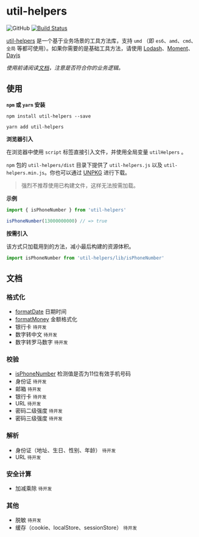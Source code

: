 # util-helpers

![GitHub](https://img.shields.io/github/license/doly-dev/util-helpers.svg)
[![Build Status](https://travis-ci.org/doly-dev/util-helpers.svg?branch=master)](https://travis-ci.org/doly-dev/util-helpers)

[util-helpers](https://doly-dev.github.io/util-helpers/index.html) 是一个基于业务场景的工具方法库，支持 `umd` （即 `es6`、`amd`、`cmd`、`全局` 等都可使用）。如果你需要的是基础工具方法，请使用 [Lodash](https://www.lodashjs.com/)、[Moment](http://momentjs.cn/)、[Dayjs](https://github.com/iamkun/dayjs)

*使用前请阅读[文档](https://doly-dev.github.io/util-helpers/index.html)，注意是否符合你的业务逻辑。*

## 使用

**`npm` 或 `yarn` 安装**

```shell
npm install util-helpers --save
```

```shell
yarn add util-helpers
```

**浏览器引入**

在浏览器中使用 `script` 标签直接引入文件，并使用全局变量 `utilHelpers` 。

`npm` 包的 `util-helpers/dist` 目录下提供了 `util-helpers.js` 以及 `util-helpers.min.js`。你也可以通过 [UNPKG](https://unpkg.com/util-helpers@latest/dist/) 进行下载。

> 强烈不推荐使用已构建文件，这样无法按需加载。

**示例**

```javascript
import { isPhoneNumber } from 'util-helpers'

isPhoneNumber(13000000000) // => true
```

**按需引入**

该方式只加载用到的方法，减小最后构建的资源体积。

```javascript
import isPhoneNumber from 'util-helpers/lib/isPhoneNumber'
```

## 文档

### 格式化

- [formatDate](https://doly-dev.github.io/util-helpers/global.html#formatDate) 日期时间
- [formatMoney](https://doly-dev.github.io/util-helpers/global.html#formatMoney) 金额格式化
- 银行卡 `待开发`
- 数字转中文 `待开发`
- 数字转罗马数字 `待开发`

### 校验

- [isPhoneNumber](https://doly-dev.github.io/util-helpers/global.html#isPhoneNumber) 检测值是否为11位有效手机号码
- 身份证 `待开发`
- 邮箱 `待开发`
- 银行卡 `待开发`
- URL `待开发`
- 密码二级强度 `待开发`
- 密码三级强度 `待开发`

### 解析

- 身份证（地址、生日、性别、年龄） `待开发`
- URL `待开发`

### 安全计算

- 加减乘除 `待开发`

### 其他

- 脱敏 `待开发`
- 缓存（cookie、localStore、sessionStore） `待开发`












